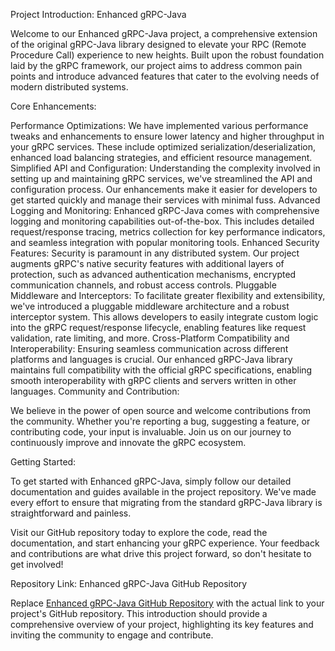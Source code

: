 Project Introduction: Enhanced gRPC-Java

Welcome to our Enhanced gRPC-Java project, a comprehensive extension of the original gRPC-Java library designed to elevate your RPC (Remote Procedure Call) experience to new heights. Built upon the robust foundation laid by the gRPC framework, our project aims to address common pain points and introduce advanced features that cater to the evolving needs of modern distributed systems.

Core Enhancements:

Performance Optimizations:
We have implemented various performance tweaks and enhancements to ensure lower latency and higher throughput in your gRPC services. These include optimized serialization/deserialization, enhanced load balancing strategies, and efficient resource management.
Simplified API and Configuration:
Understanding the complexity involved in setting up and maintaining gRPC services, we've streamlined the API and configuration process. Our enhancements make it easier for developers to get started quickly and manage their services with minimal fuss.
Advanced Logging and Monitoring:
Enhanced gRPC-Java comes with comprehensive logging and monitoring capabilities out-of-the-box. This includes detailed request/response tracing, metrics collection for key performance indicators, and seamless integration with popular monitoring tools.
Enhanced Security Features:
Security is paramount in any distributed system. Our project augments gRPC's native security features with additional layers of protection, such as advanced authentication mechanisms, encrypted communication channels, and robust access controls.
Pluggable Middleware and Interceptors:
To facilitate greater flexibility and extensibility, we've introduced a pluggable middleware architecture and a robust interceptor system. This allows developers to easily integrate custom logic into the gRPC request/response lifecycle, enabling features like request validation, rate limiting, and more.
Cross-Platform Compatibility and Interoperability:
Ensuring seamless communication across different platforms and languages is crucial. Our enhanced gRPC-Java library maintains full compatibility with the official gRPC specifications, enabling smooth interoperability with gRPC clients and servers written in other languages.
Community and Contribution:

We believe in the power of open source and welcome contributions from the community. Whether you're reporting a bug, suggesting a feature, or contributing code, your input is invaluable. Join us on our journey to continuously improve and innovate the gRPC ecosystem.

Getting Started:

To get started with Enhanced gRPC-Java, simply follow our detailed documentation and guides available in the project repository. We've made every effort to ensure that migrating from the standard gRPC-Java library is straightforward and painless.

Visit our GitHub repository today to explore the code, read the documentation, and start enhancing your gRPC experience. Your feedback and contributions are what drive this project forward, so don't hesitate to get involved!

Repository Link: Enhanced gRPC-Java GitHub Repository

Replace [Enhanced gRPC-Java GitHub Repository](https://github.com/xincao9/grpc-pure) with the actual link to your project's GitHub repository. This introduction should provide a comprehensive overview of your project, highlighting its key features and inviting the community to engage and contribute.
